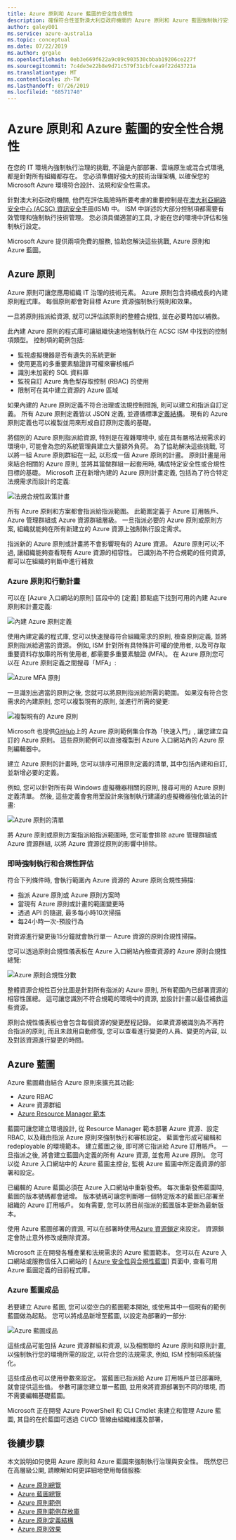 ```yaml
---
title: Azure 原則和 Azure 藍圖的安全性合規性
description: 確保符合性並對澳大利亞政府機關的 Azure 原則和 Azure 藍圖強制執行安全性, 因為它與 .ASD 的 ISM 和必要的8相關
author: galey801
ms.service: azure-australia
ms.topic: conceptual
ms.date: 07/22/2019
ms.author: grgale
ms.openlocfilehash: 0eb3e669f622a9c09c903530cbbab19206ce227f
ms.sourcegitcommit: 7c4de3e22b8e9d71c579f31cbfcea9f22d43721a
ms.translationtype: MT
ms.contentlocale: zh-TW
ms.lasthandoff: 07/26/2019
ms.locfileid: "68571740"
---
```

# <a name="security-compliance-with-azure-policy-and-azure-blueprints"></a>Azure 原則和 Azure 藍圖的安全性合規性

在您的 IT 環境內強制執行治理的挑戰, 不論是內部部署、雲端原生或混合式環境, 都是針對所有組織都存在。 您必須準備好強大的技術治理架構, 以確保您的 Microsoft Azure 環境符合設計、法規和安全性需求。

針對澳大利亞政府機關, 他們在評估風險時所要考慮的重要控制是在[澳大利亞網路安全中心 (ACSC) 資訊安全手冊](https://acsc.gov.au/infosec/ism/index.htm)(ISM) 中。 ISM 中詳述的大部分控制項都需要有效管理和強制執行技術管理。 您必須具備適當的工具, 才能在您的環境中評估和強制執行設定。

Microsoft Azure 提供兩項免費的服務, 協助您解決這些挑戰, Azure 原則和 Azure 藍圖。

## <a name="azure-policy"></a>Azure 原則

Azure 原則可讓您應用組織 IT 治理的技術元素。 Azure 原則包含持續成長的內建原則程式庫。 每個原則都會對目標 Azure 資源強制執行規則和效果。

一旦將原則指派給資源, 就可以評估該原則的整體合規性, 並在必要時加以補救。

此內建 Azure 原則的程式庫可讓組織快速地強制執行在 ACSC ISM 中找到的控制項類型。 控制項的範例包括:

* 監視虛擬機器是否有遺失的系統更新
* 使用更高的多重要素驗證許可權來審核帳戶
* 識別未加密的 SQL 資料庫
* 監視自訂 Azure 角色型存取控制 (RBAC) 的使用
* 限制可在其中建立資源的 Azure 區域

如果內建的 Azure 原則定義不符合治理或法規控制措施, 則可以建立和指派自訂定義。 所有 Azure 原則定義皆以 JSON 定義, 並遵循標準[定義結構](https://docs.microsoft.com/azure/governance/policy/concepts/definition-structure)。 現有的 Azure 原則定義也可以複製並用來形成自訂原則定義的基礎。

將個別的 Azure 原則指派給資源, 特別是在複雜環境中, 或在具有嚴格法規需求的環境中, 可能會為您的系統管理員建立大量額外負荷。 為了協助解決這些挑戰, 可以將一組 Azure 原則群組在一起, 以形成一個 Azure 原則的計畫。 原則計畫是用來結合相關的 Azure 原則, 並將其當做群組一起套用時, 構成特定安全性或合規性目標的基礎。 Microsoft 正在新增內建的 Azure 原則計畫定義, 包括為了符合特定法規需求而設計的定義:

![法規合規性政策計畫](media/regulatory-initiatives.png)

所有 Azure 原則和方案都會指派給指派範圍。 此範圍定義于 Azure 訂用帳戶、Azure 管理群組或 Azure 資源群組層級。 一旦指派必要的 Azure 原則或原則方案, 組織就能夠在所有新建立的 Azure 資源上強制執行設定需求。

指派新的 Azure 原則或計畫將不會影響現有的 Azure 資源。 Azure 原則可以;不過, 讓組織能夠查看現有 Azure 資源的相容性。 已識別為不符合規範的任何資源, 都可以在組織的判斷中進行補救

### <a name="azure-policy-and-initiatives-in-action"></a>Azure 原則和行動計畫

可以在 [Azure 入口網站的原則] 區段中的 [定義] 節點底下找到可用的內建 Azure 原則和計畫定義:

![內建 Azure 原則定義](media/policy-definitions.png)

使用內建定義的程式庫, 您可以快速搜尋符合組織需求的原則, 檢查原則定義, 並將原則指派給適當的資源。 例如, ISM 針對所有具特殊許可權的使用者, 以及可存取重要資料存放庫的所有使用者, 都需要多重要素驗證 (MFA)。 在 Azure 原則您可以在 Azure 原則定義之間搜尋「MFA」:

![Azure MFA 原則](media/mfa-policies.png)

一旦識別出適當的原則之後, 您就可以將原則指派給所需的範圍。 如果沒有符合您需求的內建原則, 您可以複製現有的原則, 並進行所需的變更:

![複製現有的 Azure 原則](media/duplicate-policy.png)

Microsoft 也提供[GitHub](https://github.com/Azure/azure-policy)上的 Azure 原則範例集合作為「快速入門」, 讓您建立自訂的 Azure 原則。 這些原則範例可以直接複製到 Azure 入口網站內的 Azure 原則編輯器中。

建立 Azure 原則的計畫時, 您可以排序可用原則定義的清單, 其中包括內建和自訂, 並新增必要的定義。

例如, 您可以針對所有與 Windows 虛擬機器相關的原則, 搜尋可用的 Azure 原則定義清單。 然後, 這些定義會套用至設計來強制執行建議的虛擬機器強化做法的計畫:

![Azure 原則的清單](media/initiative-definitions.png)

將 Azure 原則或原則方案指派給指派範圍時, 您可能會排除 azure 管理群組或 Azure 資源群組, 以將 Azure 資源從原則的影響中排除。

### <a name="real-time-enforcement-and-compliance-assessment"></a>即時強制執行和合規性評估

符合下列條件時, 會執行範圍內 Azure 資源的 Azure 原則合規性掃描:

* 指派 Azure 原則或 Azure 原則方案時
* 當現有 Azure 原則或計畫的範圍變更時
* 透過 API 的隨選, 最多每小時10次掃描
* 每24小時一次-預設行為

對資源進行變更後15分鐘就會執行單一 Azure 資源的原則合規性掃描。

您可以透過原則合規性儀表板在 Azure 入口網站內檢查資源的 Azure 原則合規性總覽:

![Azure 原則合規性分數](media/simple-compliance.png)

整體資源合規性百分比圖是針對所有指派的 Azure 原則, 所有範圍內已部署資源的相容性匯總。 這可讓您識別不符合規範的環境中的資源, 並設計計畫以最佳補救這些資源。

原則合規性儀表板也會包含每個資源的變更歷程記錄。 如果資源被識別為不再符合指派的原則, 而且未啟用自動修復, 您可以查看進行變更的人員、變更的內容, 以及對該資源進行變更的時間。

## <a name="azure-blueprints"></a>Azure 藍圖

Azure 藍圖藉由結合 Azure 原則來擴充其功能:

* Azure RBAC
* Azure 資源群組
* [Azure Resource Manager 範本](https://docs.microsoft.com/azure/azure-resource-manager/resource-group-authoring-templates)

藍圖可讓您建立環境設計, 從 Resource Manager 範本部署 Azure 資源、設定 RBAC, 以及藉由指派 Azure 原則來強制執行和審核設定。 藍圖會形成可編輯和 redeployable 的環境範本。 建立藍圖之後, 即可將它指派給 Azure 訂用帳戶。 一旦指派之後, 將會建立藍圖內定義的所有 Azure 資源, 並套用 Azure 原則。 您可以從 Azure 入口網站中的 Azure 藍圖主控台, 監視 Azure 藍圖中所定義資源的部署和設定。

已編輯的 Azure 藍圖必須在 Azure 入口網站中重新發佈。 每次重新發佈藍圖時, 藍圖的版本號碼都會遞增。 版本號碼可讓您判斷哪一個特定版本的藍圖已部署至組織的 Azure 訂用帳戶。 如有需要, 您可以將目前指派的藍圖版本更新為最新版本。

使用 Azure 藍圖部署的資源, 可以在部署時使用[Azure 資源鎖定](https://docs.microsoft.com/azure/azure-resource-manager/resource-group-lock-resources)來設定。 資源鎖定會防止意外修改或刪除資源。

Microsoft 正在開發各種產業和法規需求的 Azure 藍圖範本。 您可以在 Azure 入口網站或服務信任入口網站的 [ [Azure 安全性與合規性藍圖](https://servicetrust.microsoft.com/ViewPage/BlueprintOverview/)] 頁面中, 查看可用 Azure 藍圖定義的目前程式庫。

### <a name="azure-blueprint-artifacts"></a>Azure 藍圖成品

若要建立 Azure 藍圖, 您可以從空白的藍圖範本開始, 或使用其中一個現有的範例藍圖做為起點。 您可以將成品新增至藍圖, 以設定為部署的一部分:

![Azure 藍圖成品](media/blueprint-artifacts.png)

這些成品可能包括 Azure 資源群組和資源, 以及相關聯的 Azure 原則和原則計畫, 以強制執行您的環境所需的設定, 以符合您的法規需求, 例如, ISM 控制項系統強化。

這些成品也可以使用參數來設定。 當藍圖已指派給 Azure 訂用帳戶並已部署時, 就會提供這些值。 參數可讓您建立單一藍圖, 並用來將資源部署到不同的環境, 而不需要編輯基礎藍圖。

Microsoft 正在開發 Azure PowerShell 和 CLI Cmdlet 來建立和管理 Azure 藍圖, 其目的在於藍圖可透過 CI/CD 管線由組織維護及部署。

## <a name="next-steps"></a>後續步驟

本文說明如何使用 Azure 原則和 Azure 藍圖來強制執行治理與安全性。 既然您已在高層級公開, 請瞭解如何更詳細地使用每個服務:

* [Azure 原則總覽](https://docs.microsoft.com/azure/governance/policy/overview)
* [Azure 藍圖總覽](https://azure.microsoft.com/services/blueprints/)
* [Azure 原則範例](https://docs.microsoft.com/azure/governance/policy/samples/index)
* [Azure 原則範例存放庫](https://github.com/Azure/azure-policy)
* [Azure 原則定義結構](https://docs.microsoft.com/azure/governance/policy/concepts/definition-structure)
* [Azure 原則效果](https://docs.microsoft.com/azure/governance/policy/concepts/effects)
